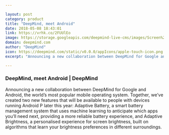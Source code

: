 ```yaml
---

layout: post
category: product
title: "DeepMind, meet Android"
date: 2018-05-08 18:43:01
link: https://vrhk.co/2FUUlEo
image: https://storage.googleapis.com/deepmind-live-cms/images/Screen%2520Shot%25202018-05-08%2520at%25207.16.09%2520PM.width-600.png
domain: deepmind.com
author: "DeepMind"
icon: https://deepmind.com/static/v0.0.0/appIcons/apple-touch-icon.png
excerpt: "Announcing a new collaboration between DeepMind for Google and Android, the world’s most popular mobile operating system. Together, we’ve created two new features that will be available to people with devices running Android P later this year: Adaptive Battery, a smart battery management system that uses machine learning to anticipate which apps you’ll need next, providing a more reliable battery experience, and Adaptive Brightness, a personalised experience for screen brightness, built on algorithms that learn your brightness preferences in different surroundings."

---
```


### DeepMind, meet Android | DeepMind

Announcing a new collaboration between DeepMind for Google and Android, the world’s most popular mobile operating system. Together, we’ve created two new features that will be available to people with devices running Android P later this year: Adaptive Battery, a smart battery management system that uses machine learning to anticipate which apps you’ll need next, providing a more reliable battery experience, and Adaptive Brightness, a personalised experience for screen brightness, built on algorithms that learn your brightness preferences in different surroundings.